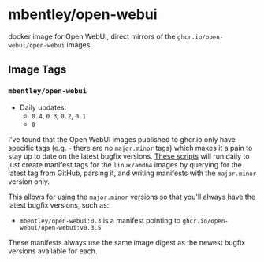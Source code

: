 # mbentley/open-webui

docker image for Open WebUI, direct mirrors of the `ghcr.io/open-webui/open-webui` images

## Image Tags

### `mbentley/open-webui`

* Daily updates:
    * `0.4`, `0.3`, `0.2`, `0.1`
    * `0`

I've found that the Open WebUI images published to ghcr.io only have specific tags (e.g. - there are no `major.minor` tags) which makes it a pain to stay up to date on the latest bugfix versions.  [These scripts](./) will run daily to just create manifest tags for the `linux/amd64` images by querying for the latest tag from GitHub, parsing it, and writing manifests with the `major.minor` version only.

This allows for using the `major.minor` versions so that you'll always have the latest bugfix versions, such as:

* `mbentley/open-webui:0.3` is a manifest pointing to `ghcr.io/open-webui/open-webui:v0.3.5`

These manifests always use the same image digest as the newest bugfix versions available for each.
